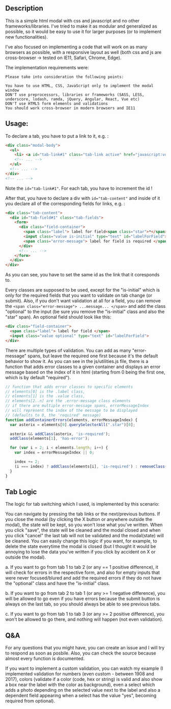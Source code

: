 <h2> Description </h2>
This is a simple html modal with css and javascript and no other frameworks/libraries.
I've tried to make it as modular and generalized as possible, so it would be easy to use
it for larger purposes (or to implement new functionalities).

I've also focused on implementing a code that will work on as many browsers as possible, with
a responsive layout as well (both css and js are cross-browser -> tested on IE11, Safari, Chrome,
Edge).

The implementation requirements were:

```
Please take into consideration the following points:

You have to use HTML, CSS, JavaScript only to implement the modal window
DON'T use preprocessors, libraries or frameworks (SASS, LESS, underscore, lodash, ramda, jQuery, Angular, React, Vue etc)
DON'T use HTML5 form elements and validations
You should work cross-browser in modern browsers and IE11

```

<h2>Usage:</h2>

To declare a tab, you have to put a link to it, e.g. :
```html
<div class="modal-body">
  <ul>
    <li> <a id="tab-link#1" class="tab-link active" href="javascript:void(0)"> First tab </a> </li>
    <!-- ... -->
  </ul>
  <!-- ... -->
</div>
<!-- ... -->
```
Note the ```id="tab-link#1"```. For each tab, you have to increment the id !

After that, you have to declare a div with ```id="tab-content"``` and inside of it you declare all
of the corresponding fields for links, e.g. :

```html
<div class="tab-content">
  <div id="tab-field#1" class="tab-fields">
    <form>
      <div class="field-container">
        <span class="label"> label for field<span class="star">*</span> </span>
        <input class="value is-initial" type="text" id="labelForField">
        <span class="error-message"> label for field is required </span>
      </div>
      <!-- ... -->
    </form>
  </div>
</div>
```
As you can see, you have to set the same id as the link that it coresponds to.

Every classes are supposed to be used, except for the "is-initial" which is only
for the required fields that you want to validate on tab change (or submit). Also,
if you don't want validation at all for a field, you can remove the
```<span class="error-message"> ...message... </span>``` and add the class "optional"
to the input (be sure you remove the "is-initial" class and also the "star" span).
An optional field should look like this:

```html
<div class="field-container">
  <span class="label"> label for field </span>
  <input class="value optional" type="text" id="labelForField">
</div>
```

There are multiple types of validation. You can add as many "error-message" spans,
but leave the required one first because it's the default behavior to show it.
As you can see in the js/utilities.js file, there is a function that adds error classes
to a given container and displays an error message based on the index of it in html
(starting from 0 being the first one, which is by default "required").

```javascript
// function that adds error classes to specific elements
// elements[0] is the .label class,
// elements[1] is the .value class,
// elements[2..n] are the .error-message class elements
// if there are multiple error-message spans, errorMessageIndex
// will represent the index of the message to be displayed
// (defaults to 0, the 'required' message)
function addContainerErrors(elements, errorMessageIndex) {
  var asterix = elements[0].querySelectorAll(".star")[0];

  asterix && addClass(asterix, 'is-required');
  addClass(elements[1], 'has-error');

  for (var i = 2; i < elements.length; i++) {
    var index = errorMessageIndex || 0;

    index += 2;
    (i === index) ? addClass(elements[i], 'is-required') : removeClass(elements[i], 'is-required');
  }
}
```

<h2> Tab Logic </h2>
The logic for tab switching which I used, is implemented by this scenario:

You can navigate by pressing the tab links or the next/previous buttons. If you close the modal (by clicking
the X button or anywhere outside the modal), the state will be kept, so you won't lose what you've written.
When you click "save", the state will be cleaned and the modal closed and when you click "cancel" the last
tab will not be validated and the modal(state) will be cleaned. You can easily change this logic if you
want, for example, to delete the state everytime the modal is closed (but I thought it would be annoying to
lose the data you've written if you click by accident on X or outside the modal).

a. If you want to go from tab 1 to tab 2 (or any == 1 positive difference), it will check for errors in the
respective form, and also for empty inputs that were never focused/blured and add the
required errors if they do not have the "optional" class and have the "is-initial" class.

b. If you want to go from tab 2 to tab 1 (or any >= 1 negative difference), you will be allowed to go even if you
have errors because the submit button is always on the last tab, so you should always be able to see previous tabs.

c. If you want to go from tab 1 to tab 3 (or any >= 2 positive difference), you won't be allowed to go there,
and nothing will happen (not even validation).

<h2> Q&A </h2>

For any questions that you might have, you can create an issue and I will try to respond as soon as posbile.
Also, you can check the source because almost every function is documented.

If you want to implement a custom validation, you can watch my example (I implemented validation for numbers
(even custom - between 1908 and 2017), colors (validate if a color (code, hex or string) is valid and also show a box near the label with the color as background), even a select which adds a photo depending on the selected
value next to the label and also a dependent field appearing when a select has the value "yes", becoming
required from optional).
